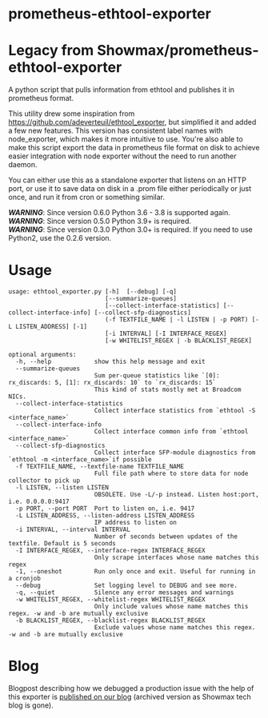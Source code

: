 # prometheus-ethtool-exporter

# Legacy from Showmax/prometheus-ethtool-exporter
A python script that pulls information from ethtool and publishes it in prometheus format.

This utility drew some inspiration from https://github.com/adeverteuil/ethtool_exporter, but simplified it
and added a few new features. This version has consistent label names with node_exporter, which makes
it more intuitive to use. You're also able to make this script export the data in prometheus file
format on disk to achieve easier integration with node exporter without the need to run another
daemon.

You can either use this as a standalone exporter that listens on an HTTP port, or use it to save data
on disk in a .prom file either periodically or just once, and run it from cron or something similar.

**_WARNING_**: Since version 0.6.0 Python 3.6 - 3.8 is supported again.  
**_WARNING_**: Since version 0.5.0 Python 3.9+ is required.  
**_WARNING_**: Since version 0.3.0 Python 3.0+ is required. If you need to use Python2, use the 0.2.6 version.

# Usage
```
usage: ethtool_exporter.py [-h]  [--debug] [-q]
                           [--summarize-queues]
                           [--collect-interface-statistics] [--collect-interface-info] [--collect-sfp-diagnostics]
                           (-f TEXTFILE_NAME | -l LISTEN | -p PORT) [-L LISTEN_ADDRESS] [-1]
                           [-i INTERVAL] [-I INTERFACE_REGEX]
                           [-w WHITELIST_REGEX | -b BLACKLIST_REGEX]

optional arguments:
  -h, --help            show this help message and exit
  --summarize-queues    
                        Sum per-queue statistics like `[0]: rx_discards: 5, [1]: rx_discards: 10` to `rx_discards: 15`
                        This kind of stats mostly met at Broadcom NICs.
  --collect-interface-statistics
                        Collect interface statistics from `ethtool -S <interface_name>`
  --collect-interface-info
                        Collect interface common info from `ethtool <interface_name>`
  --collect-sfp-diagnostics
                        Collect interface SFP-module diagnostics from `ethtool -m <interface_name>`if possible
  -f TEXTFILE_NAME, --textfile-name TEXTFILE_NAME
                        Full file path where to store data for node collector to pick up
  -l LISTEN, --listen LISTEN
                        OBSOLETE. Use -L/-p instead. Listen host:port, i.e. 0.0.0.0:9417
  -p PORT, --port PORT  Port to listen on, i.e. 9417
  -L LISTEN_ADDRESS, --listen-address LISTEN_ADDRESS
                        IP address to listen on
  -i INTERVAL, --interval INTERVAL
                        Number of seconds between updates of the textfile. Default is 5 seconds
  -I INTERFACE_REGEX, --interface-regex INTERFACE_REGEX
                        Only scrape interfaces whose name matches this regex
  -1, --oneshot         Run only once and exit. Useful for running in a cronjob
  --debug               Set logging level to DEBUG and see more.
  -q, --quiet           Silence any error messages and warnings
  -w WHITELIST_REGEX, --whitelist-regex WHITELIST_REGEX
                        Only include values whose name matches this regex. -w and -b are mutually exclusive
  -b BLACKLIST_REGEX, --blacklist-regex BLACKLIST_REGEX
                        Exclude values whose name matches this regex. -w and -b are mutually exclusive
```

# Blog
Blogpost describing how we debugged a production issue with the help of this
exporter is [published on our blog](https://web.archive.org/web/20210622161115/https://tech.showmax.com/2018/11/scraping-ethtool-data-into-prometheus/) (archived version as Showmax tech blog is gone).

